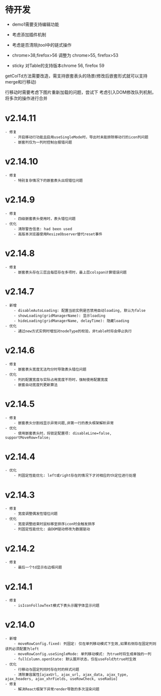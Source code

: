 # 待开发
- demo1需要支持编辑功能

- 考虑添加插件机制
- 考虑是否清除jtool中的链式操作


- chrome>38,firefox>56 调整为 chrome>55, firefox>53
- sticky 对Table的支持版本chrome 56, firefox 59

getColTd方法需要改造，需支持嵌套表头的场景(修改后嵌套形式就可以支持merge和行移动)

行移动时需要考虑下图片重新加载的问题，尝试下
考虑引入DOM修改队列机制，将多次的操作进行合并
    
# v2.14.11
    - 修复
        - 开启移动行功能且启用useSingleMode时，导出时未能排除移动行的icon列问题
        - 嵌套列仅为一列时控制台报错问题
            
# v2.14.10
    - 修复
        - 特别复杂情况下的嵌套表头出现错位问题
        
# v2.14.9
    - 修复
        - 四级嵌套表头使用时，表头错位问题
    - 优化
        - 清除警告信息: had been used
        - 高版本浏览器使用ResizeObserver替代reset事件
        
# v2.14.8
    - 修复
        - 嵌套表头存在三层且每层存在多项时，最上层colspan计算错误问题
        
# v2.14.7
    - 新增
        - disableAutoLoading: 配置当前实例是否禁用自动loading, 默认为false
        - showLoading(gridManagerName): 显示loading
        - hideLoading(gridManagerName, delayTime): 隐藏loading
    - 优化
        - 通过new方式实例时增加对nodeType的校验，非table时将会停止执行
        
# v2.14.6
    - 修复
        - 嵌套表头宽度无法均分时导致表头错位问题
    - 优化
        - 列的配置宽度与实际占用宽度不符时，强制使用配置宽度
        - 嵌套自动宽度列更新算法
        
# v2.14.5
    - 修复
        - 嵌套表头分割线显示异常问题,非第一行的表头框架解析异常
    - 优化
        - 使用嵌套表头时，将锁定配置项: disableLine=false, supportMoveRow=false;
        
# v2.14.4
    - 优化
        - 列固定性能优化: left或right存在的情况下才对相应的th定位进行处理
        
# v2.14.3
    - 修复
        - 宽度调整偶发性错位问题
    - 优化
        - 宽度调整结束时鼠标移至排序icon时会触发排序
        - 列固定性能优化: 由DOM驱动修改为数据驱动
        
# v2.14.2
    - 修复
        - 最后一个td显示右边框问题
        
# v2.14.1
    - 修复
        - isIconFollowText模式下表头示醒字体显示问题
        
# v2.14.0
    - 新增
        - moveRowConfig.fixed: 列固定: 仅在单列移动模式下生效,如果右侧存在固定列则该列必须配置为left
        - moveRowConfig.useSingleMode: 单列移动模式: 为true时将生成单独的一列
        - fullColumn.openState: 默认展开状态，仅在useFold为true时生效
    - 优化
        - 行移动与固定列同时存在时的样式问题
        - 清除兼容属性[ajaxUrl, ajax_url, ajax_data, ajax_type, ajax_headers, ajax_xhrFields, useRowCheck, useRadio]
    - 修复
        - 解决React框架下异常render导致的多次渲染问题
